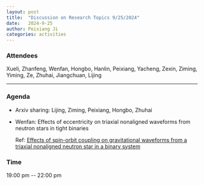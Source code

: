```yaml
---
layout: post
title:  "Discussion on Research Topics 9/25/2024"
date:   2024-9-25
author: Peixiang Ji
categories: activities
---
```


### Attendees

Xueli, Zhanfeng, Wenfan, Hongbo, Hanlin, Peixiang, Yacheng, Zexin, Ziming, Yiming, Ze, Zhuhai, Jiangchuan, Lijing

---

### Agenda

- Arxiv sharing: Lijing, Ziming, Peixiang, Hongbo, Zhuhai

- Wenfan: Effects of eccentricity on triaxial nonaligned waveforms from neutron stars in tight binaries
    
    Ref: [Effects of spin-orbit coupling on gravitational waveforms from a triaxial nonaligned neutron star in a binary system]([https://doi.org/10.1111/j.1365-2966.2011.19505.x](https://journals.aps.org/prd/abstract/10.1103/PhysRevD.108.063035))
  
    
### Time

19:00 pm -- 22:00 pm
